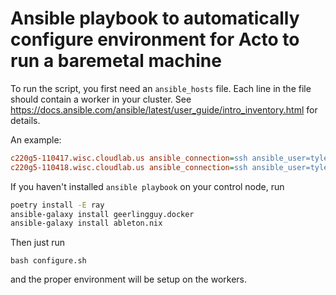 # Ansible playbook to automatically configure environment for Acto to run a baremetal machine
To run the script, you first need an `ansible_hosts` file. Each line in the file should contain
a worker in your cluster. See https://docs.ansible.com/ansible/latest/user_guide/intro_inventory.html
for details.

An example:
```ini
c220g5-110417.wisc.cloudlab.us ansible_connection=ssh ansible_user=tylergu ansible_port=22
c220g5-110418.wisc.cloudlab.us ansible_connection=ssh ansible_user=tylergu ansible_port=22
```

If you haven't installed `ansible playbook` on your control node, run
```sh
poetry install -E ray
ansible-galaxy install geerlingguy.docker
ansible-galaxy install ableton.nix
``` 

Then just run 
```
bash configure.sh
```
and the proper environment will be setup on the workers.
